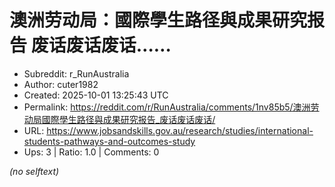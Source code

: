# 澳洲劳动局：國際學生路径與成果研究报告 废话废话废话……

- Subreddit: r_RunAustralia
- Author: cuter1982
- Created: 2025-10-01 13:25:43 UTC
- Permalink: https://reddit.com/r/RunAustralia/comments/1nv85b5/澳洲劳动局國際學生路径與成果研究报告_废话废话废话/
- URL: https://www.jobsandskills.gov.au/research/studies/international-students-pathways-and-outcomes-study
- Ups: 3 | Ratio: 1.0 | Comments: 0

_(no selftext)_
